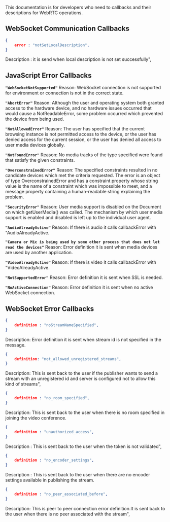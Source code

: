 This documentation is for developers who need to callbacks and their descriptions for WebRTC operations.

## WebSocket Communication Callbacks

```json
{
    error : "notSetLocalDescription",
}
```
Description : it is send when local description is not set successfully",
## JavaScript Error Callbacks 

**`"WebSocketNotSupported"`** Reason: WebSocket connection is not supported for environment or connection is not in the correct state.

**`"AbortError"`** Reason: Although the user and operating system both granted access to the hardware device, and no hardware issues occurred that would cause a NotReadableError, some problem occurred which prevented the device from being used.

**`"NotAllowedError"`** Reason: The user has specified that the current browsing instance is not permitted access to the device, or the user has denied access for the current session, or the user has denied all access to user media devices globally.

**`"NotFoundError"`** Reason: No media tracks of the type specified were found that satisfy the given constraints.

**`"OverconstrainedError"`** Reason: The specified constraints resulted in no candidate devices which met the criteria requested. The error is an object of type OverconstrainedError and has a constraint property whose string value is the name of a constraint which was impossible to meet, and a message property containing a human-readable string explaining the problem.

**`"SecurityError"`** Reason: User media support is disabled on the Document on which getUserMedia() was called. The mechanism by which user media support is enabled and disabled is left up to the individual user agent.

**`"AudioAlreadyActive"`** Reason: If there is audio it calls callbackError with "AudioAlreadyActive.

**`"Camera or Mic is being used by some other process that does not let read the devices"`** Reason: Error definition it is sent when media devices are used by another application.

**`"VideoAlreadyActive"`** Reason: If there is video it calls callbackError with "VideoAlreadyActive.

**`"NotSupportedError"`** Reason: Error definition it is sent when SSL is needed.

**`"NoActiveConnection"`** Reason: Error definition it is sent when no active WebSocket connection.


## WebSocket Error Callbacks

```json
{
    definition : "noStreamNameSpecified",
}
```
Description: Error definition it is sent when stream id is not specified in the message.

```json
{
    definition: "not_allowed_unregistered_streams",
}
```
Description: This is sent back to the user if the publisher wants to send a stream with an unregistered id and server is configured not to allow this kind of streams",

```json
{
    definition : "no_room_specified",
}
```
Description: This is sent back to the user when there is no room specified in  joining the video conference.

```json
{
    definition : "unauthorized_access",
}
```
Description : This is sent back to the user when the token is not validated",

```json
{
    definition : "no_encoder_settings",
}
```
Description : This is sent back to the user when there are no encoder settings available in publishing the stream.

```json
{
    definition : "no_peer_associated_before",
}
```
Description: This is peer to peer connection error definition.It is sent back to the user when there is no peer associated with the stream",




